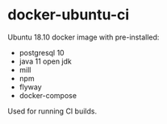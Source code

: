# docker-ubuntu-ci

Ubuntu 18.10 docker image with pre-installed:

- postgresql 10
- java 11 open jdk
- mill
- npm
- flyway
- docker-compose

Used for running CI builds.

